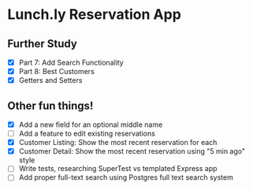 # Lunch.ly Reservation App

## Further Study

- [x] Part 7: Add Search Functionality
- [x] Part 8: Best Customers
- [x] Getters and Setters

## Other fun things!

- [x] Add a new field for an optional middle name
- [ ] Add a feature to edit existing reservations
- [x] Customer Listing:  Show the most recent reservation for each
- [x] Customer Detail:  Show the most recent reservation using "5 min ago" style
- [ ] Write tests, researching SuperTest vs templated Express app
- [ ] Add proper full-text search using Postgres full text search system
